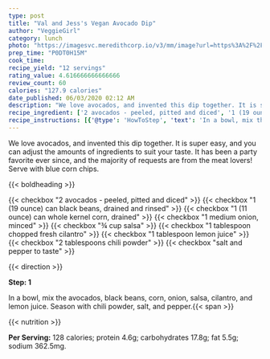 ```yaml
---
type: post
title: "Val and Jess's Vegan Avocado Dip"
author: "VeggieGirl"
category: lunch
photo: "https://imagesvc.meredithcorp.io/v3/mm/image?url=https%3A%2F%2Fimages.media-allrecipes.com%2Fuserphotos%2F667464.jpg"
prep_time: "P0DT0H15M"
cook_time: 
recipe_yield: "12 servings"
rating_value: 4.616666666666666
review_count: 60
calories: "127.9 calories"
date_published: 06/03/2020 02:12 AM
description: "We love avocados, and invented this dip together. It is super easy, and you can adjust the amounts of ingredients to suit your taste. It has been a party favorite ever since, and the majority of requests are from the meat lovers! Serve with blue corn chips."
recipe_ingredient: ['2 avocados - peeled, pitted and diced', '1 (19 ounce) can black beans, drained and rinsed', '1 (11 ounce) can whole kernel corn, drained', '1 medium onion, minced', '¾ cup salsa', '1 tablespoon chopped fresh cilantro', '1 tablespoon lemon juice', '2 tablespoons chili powder', 'salt and pepper to taste']
recipe_instructions: [{'@type': 'HowToStep', 'text': 'In a bowl, mix the avocados, black beans, corn, onion, salsa, cilantro, and lemon juice. Season with chili powder, salt, and pepper.\n'}]
---
```


We love avocados, and invented this dip together. It is super easy, and you can adjust the amounts of ingredients to suit your taste. It has been a party favorite ever since, and the majority of requests are from the meat lovers! Serve with blue corn chips. 

{{< boldheading >}}

{{< checkbox "2  avocados - peeled, pitted and diced" >}}
{{< checkbox "1 (19 ounce) can black beans, drained and rinsed" >}}
{{< checkbox "1 (11 ounce) can whole kernel corn, drained" >}}
{{< checkbox "1 medium onion, minced" >}}
{{< checkbox "¾ cup salsa" >}}
{{< checkbox "1 tablespoon chopped fresh cilantro" >}}
{{< checkbox "1 tablespoon lemon juice" >}}
{{< checkbox "2 tablespoons chili powder" >}}
{{< checkbox "salt and pepper to taste" >}}


{{< direction >}}

**Step: 1**

In a bowl, mix the avocados, black beans, corn, onion, salsa, cilantro, and lemon juice. Season with chili powder, salt, and pepper.{{< span >}}

{{< nutrition >}}

**Per Serving:** 128 calories; protein 4.6g; carbohydrates 17.8g; fat 5.5g; sodium 362.5mg.